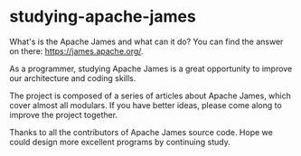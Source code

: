 # studying-apache-james

What's is the Apache James and what can it do? You can find the answer on there: https://james.apache.org/.

As a programmer, studying Apache James is a great opportunity to improve our architecture and coding skills. 

The project is composed of a series of articles about Apache James, which cover almost all modulars. If you have better ideas, please come along to improve the project together.

Thanks to all the contributors of Apache James source code. Hope we could design more excellent programs by continuing study.
